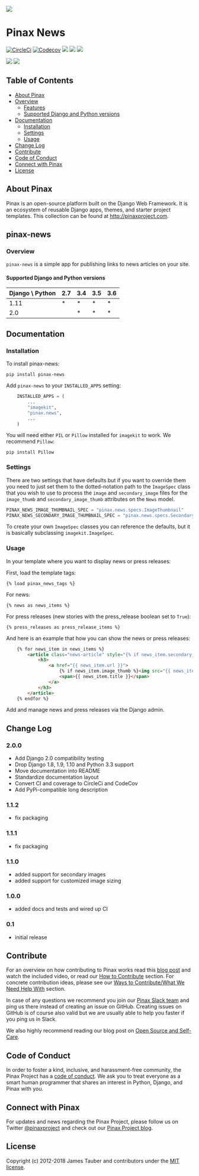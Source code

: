 ![](http://pinaxproject.com/pinax-design/patches/pinax-news.svg)

# Pinax News
   
[![CircleCi](https://img.shields.io/circleci/project/github/pinax/pinax-news.svg)](https://circleci.com/gh/pinax/pinax-news)
[![Codecov](https://img.shields.io/codecov/c/github/pinax/pinax-news.svg)](https://codecov.io/gh/pinax/pinax-news)
[![](https://img.shields.io/github/contributors/pinax/pinax-news.svg)](https://github.com/pinax/pinax-news/graphs/contributors)
[![](https://img.shields.io/github/issues-pr/pinax/pinax-news.svg)](https://github.com/pinax/pinax-news/pulls)
[![](https://img.shields.io/github/issues-pr-closed/pinax/pinax-news.svg)](https://github.com/pinax/pinax-news/pulls?q=is%3Apr+is%3Aclosed)

[![](http://slack.pinaxproject.com/badge.svg)](http://slack.pinaxproject.com/)
[![](https://img.shields.io/badge/license-MIT-blue.svg)](https://opensource.org/licenses/MIT)

## Table of Contents

* [About Pinax](#about-pinax)
* [Overview](#overview)
  * [Features](#features)
  * [Supported Django and Python versions](#supported-django-and-python-versions)
* [Documentation](#documentation)
  * [Installation](#installation)
  * [Settings](#settings)
  * [Usage](#usage)
* [Change Log](#change-log)
* [Contribute](#contribute)
* [Code of Conduct](#code-of-conduct)
* [Connect with Pinax](#connect-with-pinax)
* [License](#license)

## About Pinax

Pinax is an open-source platform built on the Django Web Framework. It is an ecosystem of reusable
Django apps, themes, and starter project templates. This collection can be found at http://pinaxproject.com.


## pinax-news

### Overview

``pinax-news`` is a simple app for publishing links to news articles on your site.

#### Supported Django and Python versions

Django \ Python | 2.7 | 3.4 | 3.5 | 3.6
--------------- | --- | --- | --- | ---
1.11 |  *  |  *  |  *  |  *  
2.0  |     |  *  |  *  |  *


## Documentation

### Installation

To install pinax-news:

    pip install pinax-news

Add `pinax-news` to your `INSTALLED_APPS` setting:

```python
    INSTALLED_APPS = (
        ...
        "imagekit",
        "pinax.news",
        ...
    )
```

You will need either `PIL` or `Pillow` installed for `imagekit` to work.  We
recommend `Pillow`:

    pip install Pillow

### Settings

There are two settings that have defaults but if you want to override them you
need to just set them to the dotted-notation path to the `ImageSpec` class that
you wish to use to process the `image` and `secondary_image` files for the
`image_thumb` and `secondary_image_thumb` attributes on the `News` model.

```python
PINAX_NEWS_IMAGE_THUMBNAIL_SPEC = "pinax.news.specs.ImageThumbnail"
PINAX_NEWS_SECONDARY_IMAGE_THUMBNAIL_SPEC = "pinax.news.specs.SecondaryImageThumbnail"
```

To create your own `ImageSpec` classes you can reference the defaults, but it is
basically subclassing `imagekit.ImageSpec`.

### Usage

In your template where you want to display news or press releases:

First, load the template tags:

    {% load pinax_news_tags %}

For news:

    {% news as news_items %}

For press releases (new stories with the press_release boolean set to `True`):

    {% press_releases as press_release_items %}

And here is an example that how you can show the news or press releases:

```html
    {% for news_item in news_items %}
        <article class="news-article" style="{% if news_item.secondary_image_thumb %}background-image:url({% static news_item.secondary_image_thumb.url %});{% endif %}">
            <h3>
                <a href="{{ news_item.url }}">
                    {% if news_item.image_thumb %}<img src="{{ news_item.image_thumb.url }}" width="168" />{% endif %}
                    <span>{{ news_item.title }}</span>
                </a>
            </h3>
        </article>
    {% endfor %}
```

Add and manage news and press releases via the Django admin.


## Change Log

### 2.0.0

* Add Django 2.0 compatibility testing
* Drop Django 1.8, 1.9, 1.10 and Python 3.3 support
* Move documentation into README
* Standardize documentation layout
* Convert CI and coverage to CircleCi and CodeCov
* Add PyPi-compatible long description

### 1.1.2

* fix packaging

### 1.1.1

* fix packaging

### 1.1.0

* added support for secondary images
* added support for customized image sizing

### 1.0.0

* added docs and tests and wired up CI

### 0.1

* initial release


## Contribute

For an overview on how contributing to Pinax works read this [blog post](http://blog.pinaxproject.com/2016/02/26/recap-february-pinax-hangout/)
and watch the included video, or read our [How to Contribute](http://pinaxproject.com/pinax/how_to_contribute/) section.
For concrete contribution ideas, please see our
[Ways to Contribute/What We Need Help With](http://pinaxproject.com/pinax/ways_to_contribute/) section.

In case of any questions we recommend you join our [Pinax Slack team](http://slack.pinaxproject.com)
and ping us there instead of creating an issue on GitHub. Creating issues on GitHub is of course
also valid but we are usually able to help you faster if you ping us in Slack.

We also highly recommend reading our blog post on [Open Source and Self-Care](http://blog.pinaxproject.com/2016/01/19/open-source-and-self-care/).

## Code of Conduct

In order to foster a kind, inclusive, and harassment-free community, the Pinax Project
has a [code of conduct](http://pinaxproject.com/pinax/code_of_conduct/).
We ask you to treat everyone as a smart human programmer that shares an interest in Python, Django, and Pinax with you.


## Connect with Pinax

For updates and news regarding the Pinax Project, please follow us on Twitter [@pinaxproject](https://twitter.com/pinaxproject)
and check out our [Pinax Project blog](http://blog.pinaxproject.com).


## License

Copyright (c) 2012-2018 James Tauber and contributors under the [MIT license](https://opensource.org/licenses/MIT).
